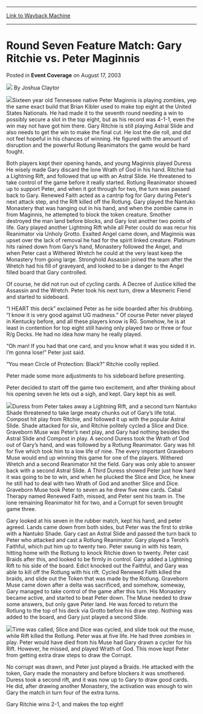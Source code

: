 
---
[Link to Wayback Machine](https://web.archive.org/web/20220627210416/https://magic.wizards.com/en/articles/archive/event-coverage/round-seven-feature-match-gary-ritchie-vs-peter-maginnis-2003-08-17)

[_metadata_:author]:- "Joshua Claytor"
[_metadata_:description]:- "Sixteen year old Tennessee native Peter Maginnis is playing zombies, yep the same exact build that Brian Kibler used to make top eight at the United States Nationals. He had made it to the seventh round needing a win to possibly secure a slot in the top eight, but as his record was 4-1-1, even the win may not have got him there. Gary Ritchie is still playing Astral Slide and"
[_metadata_:generator]:- "Drupal 7 (http://drupal.org)"
[_metadata_:node]:- "791471"
[_metadata_:publish_date]:- "2003-08-17"
[_metadata_:source]:- "div-main-content"
[_metadata_:title]:- "Round Seven Feature Match: Gary Ritchie vs. Peter Maginnis"
[_metadata_:wayback_capture_timestamp]:- "2022-06-27 21:04:16"
[_metadata_:wayback_raw_url]:- "https://web.archive.org/web/20220627210416id_/https://magic.wizards.com/en/articles/archive/event-coverage/round-seven-feature-match-gary-ritchie-vs-peter-maginnis-2003-08-17"
[_metadata_:wayback_url]:- "https://magic.wizards.com/en/articles/archive/event-coverage/round-seven-feature-match-gary-ritchie-vs-peter-maginnis-2003-08-17"
---


Round Seven Feature Match: Gary Ritchie vs. Peter Maginnis
==========================================================



 Posted in **Event Coverage**
 on August 17, 2003 






![](https://media.magic.wizards.com/styles/auth_small/public/generic-avatar-150_604.png)
By Joshua Claytor











![](https://media.magic.wizards.com/image_legacy_migration/sideboard/images/ky03/987.jpg)Sixteen year old Tennessee native Peter Maginnis is playing zombies, yep the same exact build that Brian Kibler used to make top eight at the United States Nationals. He had made it to the seventh round needing a win to possibly secure a slot in the top eight, but as his record was 4-1-1, even the win may not have got him there. Gary Ritchie is still playing Astral Slide and also needs to get the win to make the final cut. He lost the die roll, and did not feel hopeful in his chances of winning. He figured with the amount of disruption and the powerful Rotlung Reanimators the game would be hard fought. 

Both players kept their opening hands, and young Maginnis played Duress He wisely made Gary discard the lone Wrath of God in his hand. Ritchie had a Lightning Rift, and followed that up with an Astral Slide. He threatened to take control of the game before it really started. Rotlung Reanimator showed up to support Peter, and when it got through for two, the turn was passed back to Gary. Renewed Faith acted as a cantrip fog for Gary during Peter‘s next attack step, and the Rift killed off the Rotlung. Gary played the Nantuko Monastery that was hanging out in his hand, and when the zombie came in from Maginnis, he attempted to block the token creature. Smother destroyed the man land before blocks, and Gary lost another two points of life. Gary played another Lightning Rift while all Peter could do was recur his Reanimator via Unholy Grotto. Exalted Angel came down, and Maginnis was upset over the lack of removal he had for the spirit linked creature. Platinum hits rained down from Gary’s hand, Monastery followed the Angel, and when Peter cast a Withered Wretch he could at the very least keep the Monastery from going large. Stronghold Assassin joined the team after the Wretch had his fill of graveyard, and looked to be a danger to the Angel filled board that Gary controlled. 

Of course, he did not run out of cycling cards. A Decree of Justice killed the Assassin and the Wretch. Peter took his next turn, drew a Mesmeric Fiend and started to sideboard. 

“I HEART this deck” exclaimed Peter as he side boarded after his drubbing. “I know it is very good against UG madness.” Of course Peter never played in Kentucky before, and all these players know is RG. Somehow, he is at least in contention for top eight still having only played two or three or four R/g Decks. He had no idea how many he really played.

“Oh man! If you had that one card, and you know what it was you sided it in. I’m gonna lose!” Peter just said. 

“You mean Circle of Protection: Black?” Ritchie coolly replied. 

Peter made some more adjustments to his sideboard before presenting. 

Peter decided to start off the game two excitement, and after thinking about his opening seven he lets out a sigh, and kept. Gary kept his as well. 

![](https://media.magic.wizards.com/image_legacy_migration/sideboard/images/ky03/988.jpg)Duress from Peter takes away a Lightning Rift, and a second turn Nantuko Shade threatened to take large meaty chunks out of Gary’s life total. Compost hit play from Ritchie, and followed it up with the popular Astral Slide. Shade attacked for six, and Ritchie politely cycled a Slice and Dice. Graveborn Muse was Peter’s next play, and Gary had nothing besides the Astral Slide and Compost in play. A second Duress took the Wrath of God out of Gary’s hand, and was followed by a Rotlung Reanimator. Gary was hit for five which took him to a low life of nine. The every important Graveborn Muse would end up winning this game for one of the players. Withered Wretch and a second Reanimator hit the field. Gary was only able to answer back with a second Astral Slide. A Third Duress showed Peter just how hard it was going to be to win, and when he plucked the Slice and Dice, he knew he still had to deal with two Wrath of God and another Slice and Dice. Graveborn Muse took Peter to seven as he drew five new cards. Cabal Therapy named Renewed Faith, missed, and Peter sent his team in. The lone remaining Reanimator hit for two, and a Corrupt for seven brought game three. 

Gary looked at his seven in the rubber match, kept his hand, and peter agreed. Lands came down from both sides, but Peter was the first to strike with a Nantuko Shade. Gary cast an Astral Slide and passed the turn back to Peter who attacked and cast a Rotlung Reanimator. Gary played a Teroh’s Faithful, which put him up to twenty two. Peter swung in with his team, hitting home with the Rotlung to knock Ritchie down to twenty. Peter cast Braids after this, and looked to be firmly in control. Gary added a Lightning Rift to his side of the board. Edict knocked out the Faithful, and Gary was able to kill off the Rotlung with his rift. Cycled Renewed Faith killed the braids, and slide out the Token that was made by the Rotlung. Graveborn Muse came down after a delta was sacrificed, and somehow, someway, Gary managed to take control of the game after this turn. His Monastery became active, and started to beat Peter down. The Muse needed to draw some answers, but only gave Peter land. He was forced to return the Rotlung to the top of his deck via Grotto before his draw step. Nothing was added to the board, and Gary just played a second Slide. 

![](https://media.magic.wizards.com/image_legacy_migration/sideboard/images/ky03/989.jpg)Time was called, Slice and Dice was cycled, and slide took out the muse, while Rift killed the Rotlung. Peter was at five life. He had three zombies in play. Peter would have died from his Muse had Gary drawn a cycler for his Rift. However, he missed, and played Wrath of God. This move kept Peter from getting extra draw steps to draw the Corrupt.

No corrupt was drawn, and Peter just played a Braids. He attacked with the token, Gary made the monastery and before blockers it was smothered. Duress took a second rift, and it was now up to Gary to draw good cards. He did, after drawing another Monastery, the activation was enough to win Gary the match in turn four of the extra turns. 

Gary Ritchie wins 2-1, and makes the top eight! 








